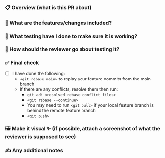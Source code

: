 ### 📋 Overview (what is this PR about) 

### 🚀 What are the features/changes included?

### 🧪 What testing have I done to make sure it is working?

### 🧐 How should the reviewer go about testing it?

### ✅ Final check
- [ ] I have done the following:
  - `<git rebase main>` to replay your feature commits from the main branch
  - If there are any conflicts, resolve them then run:
    - `git add <resolved rebase conflict files>`
    - `<git rebase --continue>`
    - You may need to run `<git pull>` if your local feature branch is behind the remote feature branch
    - `<git push>`

### 🖼️ Make it visual ✨ (if possible, attach a screenshot of what the reviewer is supposed to see)
 
### ✍️ Any additional notes
